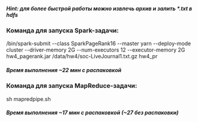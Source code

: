 
##### Hint: для более быстрой работы можно извлечь архив и залить *.txt в hdfs

### Команда для запуска Spark-задачи: 

/bin/spark-submit --class SparkPageRank16 --master yarn --deploy-mode cluster  --driver-memory 2G --num-executors 12 --executor-memory 2G  hw4_pagerank.jar /data/hw4/soc-LiveJournal1.txt.gz hw4_pr

##### Время выполнения ~22 мин с распаковкой

### Команда для запуска MapReduce-задачи: 

sh mapredpipe.sh

##### Время выполнения ~17 мин с распаковкой (~27 без распаковки)


